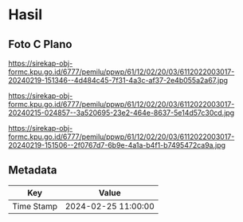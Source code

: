 # Hasil

## Foto C Plano

https://sirekap-obj-formc.kpu.go.id/6777/pemilu/ppwp/61/12/02/20/03/6112022003017-20240219-151346--4d484c45-7f31-4a3c-af37-2e4b055a2a67.jpg

https://sirekap-obj-formc.kpu.go.id/6777/pemilu/ppwp/61/12/02/20/03/6112022003017-20240215-024857--3a520695-23e2-464e-8637-5e14d57c30cd.jpg

https://sirekap-obj-formc.kpu.go.id/6777/pemilu/ppwp/61/12/02/20/03/6112022003017-20240219-151506--2f0767d7-6b9e-4a1a-b4f1-b7495472ca9a.jpg


## Metadata

| Key        | Value               |
| ---------- | ------------------- |
| Time Stamp | 2024-02-25 11:00:00 |



